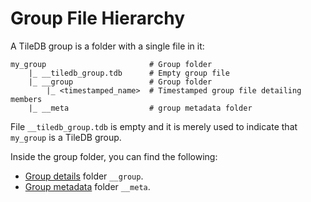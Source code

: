 # Group File Hierarchy

A TileDB group is a folder with a single file in it:

```
my_group                       # Group folder
    |_ __tiledb_group.tdb      # Empty group file
    |_ __group                 # Group folder
        |_ <timestamped_name>  # Timestamped group file detailing members
    |_ __meta                  # group metadata folder
```


File `__tiledb_group.tdb` is empty and it is merely used to indicate that `my_group` is a TileDB group.

Inside the group folder, you can find the following:

* [Group details](./group.md) folder `__group`.
* [Group metadata](./metadata.md) folder `__meta`.